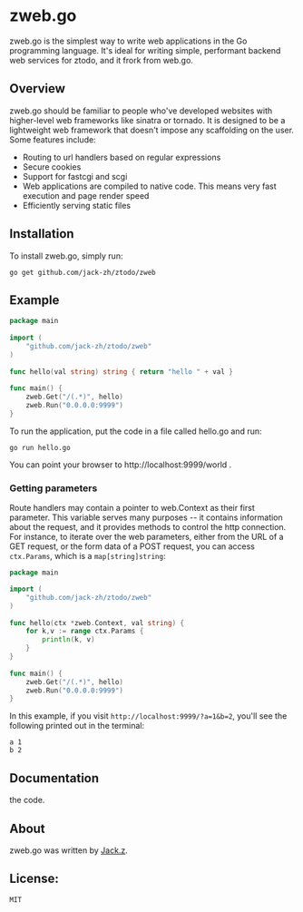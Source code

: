# zweb.go

zweb.go is the simplest way to write web applications in the Go programming language. It's ideal for writing simple, performant backend web services for ztodo, and it frork from web.go. 

## Overview

zweb.go should be familiar to people who've developed websites with higher-level web frameworks like sinatra or tornado. It is designed to be a lightweight web framework that doesn't impose any scaffolding on the user. Some features include:

* Routing to url handlers based on regular expressions
* Secure cookies
* Support for fastcgi and scgi
* Web applications are compiled to native code. This means very fast execution and page render speed
* Efficiently serving static files

## Installation


To install zweb.go, simply run:

    go get github.com/jack-zh/ztodo/zweb

## Example
```go
package main
    
import (
    "github.com/jack-zh/ztodo/zweb"
)
    
func hello(val string) string { return "hello " + val } 
    
func main() {
    zweb.Get("/(.*)", hello)
    zweb.Run("0.0.0.0:9999")
}
```

To run the application, put the code in a file called hello.go and run:

    go run hello.go
    
You can point your browser to http://localhost:9999/world . 

### Getting parameters

Route handlers may contain a pointer to web.Context as their first parameter. This variable serves many purposes -- it contains information about the request, and it provides methods to control the http connection. For instance, to iterate over the web parameters, either from the URL of a GET request, or the form data of a POST request, you can access `ctx.Params`, which is a `map[string]string`:

```go
package main

import (
    "github.com/jack-zh/ztodo/zweb"
)
    
func hello(ctx *zweb.Context, val string) { 
    for k,v := range ctx.Params {
		println(k, v)
	}
}
    
func main() {
    zweb.Get("/(.*)", hello)
    zweb.Run("0.0.0.0:9999")
}
```

In this example, if you visit `http://localhost:9999/?a=1&b=2`, you'll see the following printed out in the terminal:

    a 1
    b 2

## Documentation

the code.

## About

zweb.go was written by [Jack.z](http://link-pub.cn). 

## License:
    
    MIT


